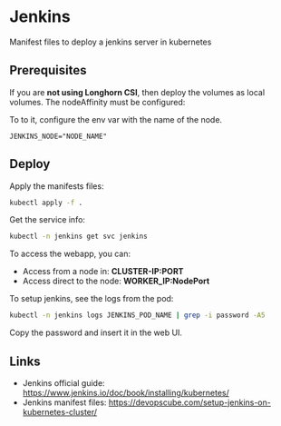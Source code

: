 # Jenkins 

Manifest files to deploy a jenkins server in kubernetes


## Prerequisites

If you are **not using Longhorn CSI**, then deploy the volumes as local volumes. The nodeAffinity must be configured:

To to it, configure the env var with the name of the node.
```
JENKINS_NODE="NODE_NAME"
```

## Deploy

Apply the manifests files:
```bash
kubectl apply -f .
```

Get the service info:
```bash
kubectl -n jenkins get svc jenkins
```

To access the webapp, you can:
- Access from a node in: **CLUSTER-IP:PORT**
- Access direct to the node: **WORKER_IP:NodePort**

To setup jenkins, see the logs from the pod:
```bash
kubectl -n jenkins logs JENKINS_POD_NAME | grep -i password -A5
```

Copy the password and insert it in the web UI.


## Links

- Jenkins official guide: https://www.jenkins.io/doc/book/installing/kubernetes/
- Jenkins manifest files: https://devopscube.com/setup-jenkins-on-kubernetes-cluster/